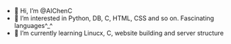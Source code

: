 - 👋 Hi, I’m @AIChenC
- 👀 I’m interested in Python, DB, C, HTML, CSS and so on. Fascinating languages^_^
- 🌱 I’m currently learning Linucx, C, website building and server structure

<!---
AIChenC/AIChenC is a ✨ special ✨ repository because its `README.md` (this file) appears on your GitHub profile.
You can click the Preview link to take a look at your changes.
--->
